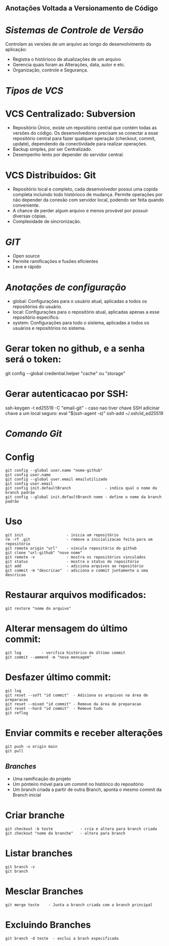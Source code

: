 ## Anotações Voltada a Versionamento de Código
# *Sistemas de Controle de Versão*
Controlam as versões de um arquivo ao longo do desenvolvimento da aplicação:
- Registra o histórioco de atualizações de um arquivo
- Gerencia  quais foram as Alterações, data, autor e etc.
- Organização, controle e Segurança.

# *Tipos de VCS*
# VCS Centralizado: Subversion
- Repositório Único, existe um repositório central que contém todas as versões do código. 
Os desenvolvedores precisam se conectar a esse repositório central para fazer qualquer 
operação (checkout, commit, update), dependendo da conectividade para realizar operações.
- Backup simples, por ser Centralizado.
- Desempenho lento por depender do servidor central.
# VCS Distribuídos: Git
- Repositório local e completo, cada desenvolvedor possui uma copida completa incluindo
todo histórioco de mudança. Permite operações por não depender da conexão com servidor 
local, podendo ser feita quando conveniente.
- A chance de perder algum arquivo e menos provável por possuir diversas cópias.
- Complexidade de sincronização.

# *GIT*
- Open source
- Permite ramificações e fusões eficientes
- Leve e rápido

# *Anotações de configuração*
- global: Configurações para o usuário atual, aplicadas a todos os repositórios do usuário.
- local: Configurações para o repositório atual, aplicadas apenas a esse repositório específico.
- system: Configurações para todo o sistema, aplicadas a todos os usuários e repositórios no sistema.

# Gerar token no github, e a senha será o token: 
git config --global credential.helper "cache" ou "storage"

# Gerar autenticacao por SSH:
ssh-keygen -t ed25519 -C "email-git" - caso nao tiver chave SSH
adicinar chave a um local seguro:
eval "$(ssh-agent -s)"
ssh-add ~/.ssh/id_ed25519

# *Comando Git*
# Config
```
git config --global user.name "nome-github"
git config user.name 
git config --global user.email emailutilizado
git config user.email 
git config init.defaultBranch               - indica qual o nome da branch padrão
git config --global init.defaultBranch nome - define o nome da branch padrão
```

# Uso
```
git init                   - inicia um repositório
rm -rf .git                - remove a inicializacao feita para um repositório
git remote origin "url"    - vincula repositório do github
git clone "url-github" "novo nome"
git remote -v              - mostra os repositórios vinculados
git status                 - mostra o status do repositório
git add                    - adiciona arquivos ao repositório
git commit -m "descricao"  - adiciona o commit juntamente a uma descricao 
```

# Restaurar arquivos modificados:
```
git restore "nome do arquivo"
```

# Alterar mensagem do último commit:
```
git log         - verifica histórico do último commit
git commit --ammend -m "nova mensagem"
```

# Desfazer último commit:
```
git log
git reset --soft "id commit"  - Adiciona os arquivos na área de preparacao
git reset --mixed "id commit" - Remove da área de preparacao 
git reset --hard "id commit"  - Remove tudo
git reflog                    
```

# Enviar commits e receber alterações
```
git push -u origin main
git pull
```

## *Branches*
- Uma ramificação do projeto
- Um pónteiro móvel para um commit no histórico do repositório
- Um branch criada a partir de outra Branch, aponta o mesmo commit da Branch inicial

# Criar branche
```
git checkout -b teste            - cria e altera para branch criada
git checkout "nome da branche"   - altera para branch
```

# Listar branches
```
git branch -v
git branch
``` 

# Mesclar Branches
```
git merge teste    - Junta a branch criada com a branch principal
```

# Excluindo Branches
```
git branch -d teste  - exclui a brach especificada
```